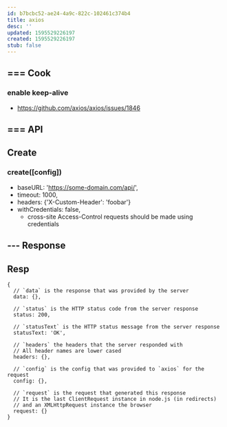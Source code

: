 ```yaml
---
id: b7bcbc52-ae24-4a9c-822c-102461c374b4
title: axios
desc: ''
updated: 1595529226197
created: 1595529226197
stub: false
---
```



## === Cook

### enable keep-alive
- https://github.com/axios/axios/issues/1846

## === API

## Create

### create([config])
- baseURL: 'https://some-domain.com/api/',
- timeout: 1000,
- headers: {'X-Custom-Header': 'foobar'}
- withCredentials: false,
    - cross-site Access-Control requests should be made using credentials<Paste>


## --- Response

## Resp
```
{
  // `data` is the response that was provided by the server
  data: {},

  // `status` is the HTTP status code from the server response
  status: 200,

  // `statusText` is the HTTP status message from the server response
  statusText: 'OK',

  // `headers` the headers that the server responded with
  // All header names are lower cased
  headers: {},

  // `config` is the config that was provided to `axios` for the request
  config: {},

  // `request` is the request that generated this response
  // It is the last ClientRequest instance in node.js (in redirects)
  // and an XMLHttpRequest instance the browser
  request: {}
}
```

